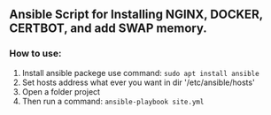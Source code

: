 ## Ansible Script for Installing NGINX, DOCKER, CERTBOT, and add SWAP memory.

### How to use:
1. Install ansible packege use command:
`sudo apt install ansible`
2. Set hosts address what ever you want in dir '/etc/ansible/hosts'
3. Open a folder project
4. Then run a command:
`ansible-playbook site.yml`
